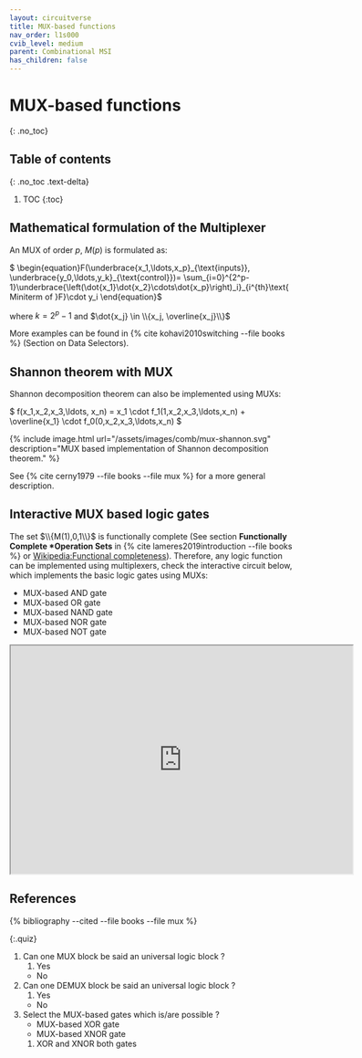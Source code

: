 ```yaml
---
layout: circuitverse
title: MUX-based functions
nav_order: l1s000
cvib_level: medium
parent: Combinational MSI
has_children: false
---
```



# MUX-based functions
{: .no_toc}


## Table of contents
{: .no_toc .text-delta}

1. TOC
{:toc}


## Mathematical formulation of the Multiplexer

An MUX of order $p$, $M(p)$ is formulated as:

$ \begin{equation}F(\underbrace{x_1,\ldots,x_p}\_{\text{inputs}}, \underbrace{y_0,\ldots,y_k}\_{\text{control}})= \sum\_{i=0}^{2^p-1}\underbrace{\left(\dot{x_1}\dot{x_2}\cdots\dot{x_p}\right)_i}\_{i^{th}\text{ Miniterm of }F}\cdot y_i \end{equation}$

where $k=2^p-1$ and $\dot{x_j} \in \\{x_j, \overline{x_j}\\}$

More examples can be found in {% cite kohavi2010switching --file books %} (Section on Data Selectors).


## Shannon theorem with MUX

Shannon decomposition theorem can also be implemented using MUXs:

$ f(x_1,x_2,x_3,\ldots, x_n) = x_1 \cdot f_1(1,x_2,x_3,\ldots,x_n) + \overline{x_1} \cdot f_0(0,x_2,x_3,\ldots,x_n) $

{% include image.html url="/assets/images/comb/mux-shannon.svg" description="MUX based implementation of Shannon decomposition theorem." %}

See {% cite cerny1979 --file books --file mux %} for a more general description.


## Interactive MUX based logic gates

The set $\\{M(1),0,1\\}$ is functionally complete (See section **Functionally Complete \*Operation Sets** in {% cite lameres2019introduction --file books %} or [Wikipedia:Functional completeness](https://en.wikipedia.org/w/index.php?title=Functional_completeness&oldid=986190082)). Therefore, any logic function can be implemented using multiplexers, check the interactive circuit below, which implements the basic logic gates using MUXs:

-   MUX-based AND gate
-   MUX-based OR gate
-   MUX-based NAND gate
-   MUX-based NOR gate
-   MUX-based NOT gate

<iframe width="600px" height="400px"
	src="https://circuitverse.org/simulator/embed/mux-based-not-gate"
	id="projectPreview" scrolling="no"
	title="MUX-based NOT gate"
	webkitAllowFullScreen mozAllowFullScreen allowFullScreen>
</iframe>


## References

{% bibliography --cited --file books --file mux %}

{:.quiz}

1. Can one MUX block be said an universal logic block ?
   1. Yes
   * No
2. Can one DEMUX block be said an universal logic block ?
   1. Yes
   * No
3. Select the MUX-based gates which is/are possible ?
   * MUX-based XOR gate
   * MUX-based XNOR gate
   1. XOR and XNOR both gates

